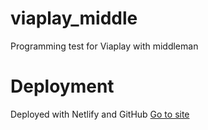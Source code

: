 # viaplay_middle
Programming test for Viaplay with middleman

# Deployment
Deployed with Netlify and GitHub
[Go to site](https://peaceful-mcnulty-a3154d.netlify.com/ "Viaplay")